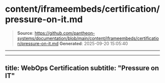 # content/iframeembeds/certification/pressure-on-it.md

> **Source**: https://github.com/pantheon-systems/documentation/blob/main/content/iframeembeds/certification/pressure-on-it.md
> **Generated**: 2025-09-20 15:05:40

---

---
title: WebOps Certification
subtitle: "Pressure on IT"
---

<Partial file="certification-guide/pressure-on-it.md" />
